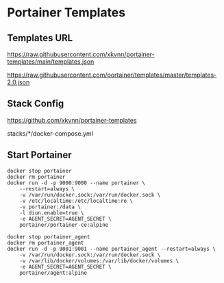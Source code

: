 # Portainer Templates

## Templates URL
https://raw.githubusercontent.com/xkvnn/portainer-templates/main/templates.json

https://raw.githubusercontent.com/portainer/templates/master/templates-2.0.json

## Stack Config
https://github.com/xkvnn/portainer-templates

stacks/*/docker-compose.yml

## Start Portainer
```
docker stop portainer
docker rm portainer
docker run -d -p 9000:9000 --name portainer \
    --restart=always \
    -v /var/run/docker.sock:/var/run/docker.sock \
    -v /etc/localtime:/etc/localtime:ro \
    -v portainer:/data \
    -l diun.enable=true \
    -e AGENT_SECRET=AGENT_SECRET \
    portainer/portainer-ce:alpine
```
```
docker stop portainer_agent
docker rm portainer_agent
docker run -d -p 9001:9001 --name portainer_agent --restart=always \
    -v /var/run/docker.sock:/var/run/docker.sock \
    -v /var/lib/docker/volumes:/var/lib/docker/volumes \
    -e AGENT_SECRET=AGENT_SECRET \
    portainer/agent:alpine
```
